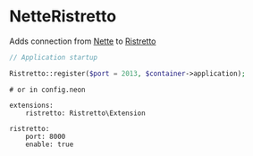 NetteRistretto
==============

Adds connection from [Nette](http://nette.org/) to [Ristretto](http://github.com/ViliamKopecky/Ristretto)

```php
// Application startup

Ristretto::register($port = 2013, $container->application);
```

```
# or in config.neon

extensions:
	ristretto: Ristretto\Extension

ristretto:
	port: 8000
	enable: true
```
